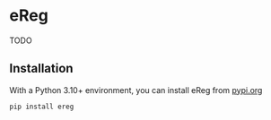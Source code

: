 # eReg
TODO

## Installation

With a Python 3.10+ environment, you can install eReg from [pypi.org](https://pypi.org/project/eReg/)

```sh
pip install ereg
```
<!-- TODO adjust this
## Citation

If you use panoptica in your research, please cite it to support the development!

Kofler, F., Möller, H., Buchner, J. A., de la Rosa, E., Ezhov, I., Rosier, M., Mekki, I., Shit, S., Negwer, M., Al-Maskari, R., Ertürk, A., Vinayahalingam, S., Isensee, F., Pati, S., Rueckert, D., Kirschke, J. S., Ehrlich, S. K., Reinke, A., Menze, B., Wiestler, B., & Piraud, M. (2023). *Panoptica -- instance-wise evaluation of 3D semantic and instance segmentation maps.* [arXiv preprint arXiv:2312.02608](https://arxiv.org/abs/2312.02608).

```
@misc{kofler2023panoptica,
      title={Panoptica -- instance-wise evaluation of 3D semantic and instance segmentation maps}, 
      author={Florian Kofler and Hendrik Möller and Josef A. Buchner and Ezequiel de la Rosa and Ivan Ezhov and Marcel Rosier and Isra Mekki and Suprosanna Shit and Moritz Negwer and Rami Al-Maskari and Ali Ertürk and Shankeeth Vinayahalingam and Fabian Isensee and Sarthak Pati and Daniel Rueckert and Jan S. Kirschke and Stefan K. Ehrlich and Annika Reinke and Bjoern Menze and Benedikt Wiestler and Marie Piraud},
      year={2023},
      eprint={2312.02608},
      archivePrefix={arXiv},
      primaryClass={cs.CV}
}
``` -->
